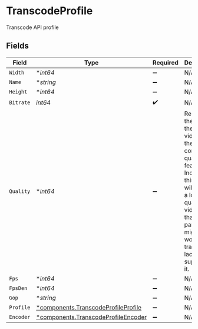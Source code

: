 # TranscodeProfile

Transcode API profile


## Fields

| Field                                                                                                                                                                                                                   | Type                                                                                                                                                                                                                    | Required                                                                                                                                                                                                                | Description                                                                                                                                                                                                             | Example                                                                                                                                                                                                                 |
| ----------------------------------------------------------------------------------------------------------------------------------------------------------------------------------------------------------------------- | ----------------------------------------------------------------------------------------------------------------------------------------------------------------------------------------------------------------------- | ----------------------------------------------------------------------------------------------------------------------------------------------------------------------------------------------------------------------- | ----------------------------------------------------------------------------------------------------------------------------------------------------------------------------------------------------------------------- | ----------------------------------------------------------------------------------------------------------------------------------------------------------------------------------------------------------------------- |
| `Width`                                                                                                                                                                                                                 | **int64*                                                                                                                                                                                                                | :heavy_minus_sign:                                                                                                                                                                                                      | N/A                                                                                                                                                                                                                     | 1280                                                                                                                                                                                                                    |
| `Name`                                                                                                                                                                                                                  | **string*                                                                                                                                                                                                               | :heavy_minus_sign:                                                                                                                                                                                                      | N/A                                                                                                                                                                                                                     | 720p                                                                                                                                                                                                                    |
| `Height`                                                                                                                                                                                                                | **int64*                                                                                                                                                                                                                | :heavy_minus_sign:                                                                                                                                                                                                      | N/A                                                                                                                                                                                                                     | 720                                                                                                                                                                                                                     |
| `Bitrate`                                                                                                                                                                                                               | *int64*                                                                                                                                                                                                                 | :heavy_check_mark:                                                                                                                                                                                                      | N/A                                                                                                                                                                                                                     | 3000000                                                                                                                                                                                                                 |
| `Quality`                                                                                                                                                                                                               | **int64*                                                                                                                                                                                                                | :heavy_minus_sign:                                                                                                                                                                                                      | Restricts the size of the output video using the constant quality feature. Increasing this value will result in a lower quality video. Note that this parameter might not work if the transcoder lacks support for it.<br/> | 23                                                                                                                                                                                                                      |
| `Fps`                                                                                                                                                                                                                   | **int64*                                                                                                                                                                                                                | :heavy_minus_sign:                                                                                                                                                                                                      | N/A                                                                                                                                                                                                                     | 30                                                                                                                                                                                                                      |
| `FpsDen`                                                                                                                                                                                                                | **int64*                                                                                                                                                                                                                | :heavy_minus_sign:                                                                                                                                                                                                      | N/A                                                                                                                                                                                                                     | 1                                                                                                                                                                                                                       |
| `Gop`                                                                                                                                                                                                                   | **string*                                                                                                                                                                                                               | :heavy_minus_sign:                                                                                                                                                                                                      | N/A                                                                                                                                                                                                                     | 2                                                                                                                                                                                                                       |
| `Profile`                                                                                                                                                                                                               | [*components.TranscodeProfileProfile](../../models/components/transcodeprofileprofile.md)                                                                                                                               | :heavy_minus_sign:                                                                                                                                                                                                      | N/A                                                                                                                                                                                                                     | H264Baseline                                                                                                                                                                                                            |
| `Encoder`                                                                                                                                                                                                               | [*components.TranscodeProfileEncoder](../../models/components/transcodeprofileencoder.md)                                                                                                                               | :heavy_minus_sign:                                                                                                                                                                                                      | N/A                                                                                                                                                                                                                     | H.264                                                                                                                                                                                                                   |